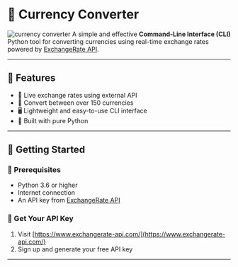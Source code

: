 # 💱 Currency Converter
![currency converter](currency_converter_imp.png )
A simple and effective **Command-Line Interface (CLI)** Python tool for converting currencies using real-time exchange rates powered by [ExchangeRate API](https://www.exchangerate-api.com/).

---

## 🧰 Features

- 📡 Live exchange rates using external API
- 🔁 Convert between over 150 currencies
- 🖥️ Lightweight and easy-to-use CLI interface
- 🐍 Built with pure Python

---

## 🚀 Getting Started

### 🔧 Prerequisites

- Python 3.6 or higher
- Internet connection
- An API key from [ExchangeRate API](https://www.exchangerate-api.com/)

### 🔑 Get Your API Key

1. Visit [https://www.exchangerate-api.com/](https://www.exchangerate-api.com/)
2. Sign up and generate your free API key

---
